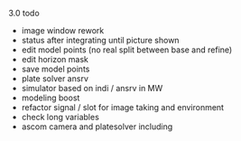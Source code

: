3.0 todo
- image window rework
- status after integrating until picture shown
- edit model points (no real split between base and refine)
- edit horizon mask
- save model points
- plate solver ansrv
- simulator based on indi / ansrv in MW
- modeling boost
- refactor signal / slot for image taking and environment
- check long variables
- ascom camera and platesolver including
